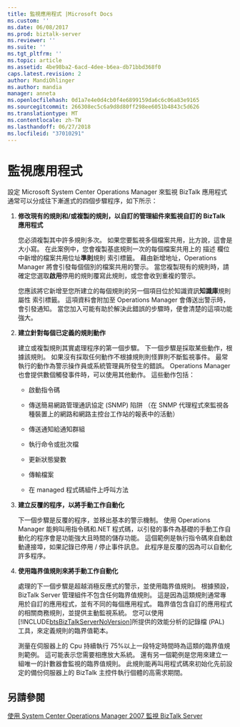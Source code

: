 ```yaml
---
title: 監視應用程式 |Microsoft Docs
ms.custom: ''
ms.date: 06/08/2017
ms.prod: biztalk-server
ms.reviewer: ''
ms.suite: ''
ms.tgt_pltfrm: ''
ms.topic: article
ms.assetid: 4be98ba2-6acd-4dee-b6ea-db71bbd368f0
caps.latest.revision: 2
author: MandiOhlinger
ms.author: mandia
manager: anneta
ms.openlocfilehash: 0d1a7e4e0d4cb0f4e6899159da6c6c06a83e9165
ms.sourcegitcommit: 266308ec5c6a9d8d80ff298ee6051b4843c5d626
ms.translationtype: MT
ms.contentlocale: zh-TW
ms.lasthandoff: 06/27/2018
ms.locfileid: "37010291"
---
```

# <a name="monitoring-applications"></a>監視應用程式
設定 Microsoft System Center Operations Manager 來監視 BizTalk 應用程式通常可以分成往下漸進式的四個步驟程序，如下所示：  
  
1. **修改現有的規則和/或複製的規則，以自訂的管理組件來監視自訂的 BizTalk 應用程式**  
  
    您必須複製其中許多規則多次。 如果您要監視多個檔案共用，比方說，這會是大小寫。 在此案例中，您會複製基底規則一次的每個檔案共用上的 描述 欄位中新增的檔案共用位址**準則**規則 索引標籤。 藉由新增地址，Operations Manager 將會引發每個個別的檔案共用的警示。 當您複製現有的規則時，請確定您選取**啟用**停用的規則覆寫此規則，或您會收到重複的警示。  
  
    您應該將它新增至您所建立的每個規則的另一個項目位於知識資訊**知識庫**規則屬性 索引標籤。 這項資料會附加至 Operations Manager 會傳送出警示時，會引發通知。 當您加入可能有助於解決此錯誤的步驟時，便會清楚的這項功能強大。  
  
2. **建立針對每個已定義的規則動作**  
  
    建立或複製規則其實處理程序的第一個步驟。 下一個步驟是採取某些動作，根據該規則。 如果沒有採取任何動作不根據規則則怪罪則不斷監視事件。 最常執行的動作為警示操作員或系統管理員所發生的錯誤。 Operations Manager 也會提供數個觸發事件時，可以使用其他動作。 這些動作包括：  
  
   -   啟動指令碼  
  
   -   傳送簡易網路管理通訊協定 (SNMP) 陷阱 （在 SNMP 代理程式來監視各種裝置上的網路和網路主控台工作站的報表中的活動）  
  
   -   傳送通知給通知群組  
  
   -   執行命令或批次檔  
  
   -   更新狀態變數  
  
   -   傳輸檔案  
  
   -   在 managed 程式碼組件上呼叫方法  
  
3. **建立反覆的程序，以將手動工作自動化**  
  
    下一個步驟是反覆的程序，並移出基本的警示機制。 使用 Operations Manager 能夠叫用指令碼和.NET 程式碼，以引發的事件為基礎的手動工作自動化的程序會是功能強大且時間的儲存功能。 這個範例是執行指令碼來自動啟動連接埠，如果記錄已停用 / 停止事件訊息。 此程序是反覆的因為可以自動化許多程序。  
  
4. **使用臨界值規則來將手動工作自動化**  
  
    處理的下一個步驟是超越消極反應式的警示，並使用臨界值規則。 根據預設，BizTalk Server 管理組件不包含任何臨界值規則。 這是因為這類規則通常專用於自訂的應用程式，並有不同的每個應用程式。 臨界值包含自訂的應用程式的相關商務規則，並提供主動監視系統。 您可以使用[!INCLUDE[btsBizTalkServerNoVersion](../includes/btsbiztalkservernoversion-md.md)]所提供的效能分析的記錄檔 (PAL) 工具，來定義規則的臨界值範本。  
  
    測量在伺服器上的 Cpu 持續執行 75%以上一段特定時間時為這類的臨界值規則範例。 這可能表示您需要相應放大系統。 還有另一個範例是您用來建立一組唯一的計數器會監視的臨界值規則。 此規則能再叫用程式碼來初始化先前設定的備份伺服器上的 BizTalk 主控件執行個體的高需求期間。  
  
## <a name="see-also"></a>另請參閱  
 [使用 System Center Operations Manager 2007 監視 BizTalk Server](../technical-guides/monitoring-biztalk-server-with-system-center-operations-manager-2007.md)